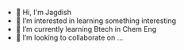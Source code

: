- 👋 Hi, I'm Jagdish
- 👀 I’m interested in learning something interesting 
- 🌱 I’m currently learning Btech in Chem Eng
- 💞️ I’m looking to collaborate on ...

<!---
Egoistic_raj/@Egoistic_raj is a ✨ special ✨ repository because its `README.md` (this file) appears on your GitHub profile.
You can click the Preview link to take a look at your changes.
--->
